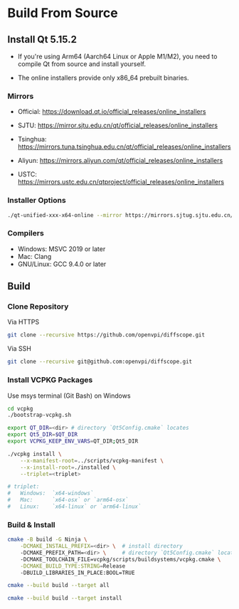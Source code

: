 # Build From Source

## Install Qt 5.15.2

+ If you're using Arm64 (Aarch64 Linux or Apple M1/M2), you need to compile Qt from source and install yourself.

+ The online installers provide only x86_64 prebuilt binaries.

### Mirrors

+ Official: https://download.qt.io/official_releases/online_installers

+ SJTU: https://mirror.sjtu.edu.cn/qt/official_releases/online_installers

+ Tsinghua: https://mirrors.tuna.tsinghua.edu.cn/qt/official_releases/online_installers

+ Aliyun: https://mirrors.aliyun.com/qt/official_releases/online_installers

+ USTC: https://mirrors.ustc.edu.cn/qtproject/official_releases/online_installers

### Installer Options

```sh
./qt-unified-xxx-x64-online --mirror https://mirrors.sjtug.sjtu.edu.cn/qt
```

### Compilers

+ Windows: MSVC 2019 or later
+ Mac: Clang
+ GNU/Linux: GCC 9.4.0 or later

## Build

### Clone Repository

Via HTTPS
```sh
git clone --recursive https://github.com/openvpi/diffscope.git
```

Via SSH
```sh
git clone --recursive git@github.com:openvpi/diffscope.git
```

### Install VCPKG Packages

Use msys terminal (Git Bash) on Windows

```sh
cd vcpkg
./bootstrap-vcpkg.sh

export QT_DIR=<dir> # directory `Qt5Config.cmake` locates
export Qt5_DIR=$QT_DIR
export VCPKG_KEEP_ENV_VARS=QT_DIR;Qt5_DIR

./vcpkg install \
    --x-manifest-root=../scripts/vcpkg-manifest \
    --x-install-root=./installed \
    --triplet=<triplet>

# triplet:
#   Windows:  `x64-windows` 
#   Mac:      `x64-osx` or `arm64-osx`
#   Linux:    `x64-linux` or `arm64-linux`
```

### Build & Install

```sh
cmake -B build -G Ninja \
    -DCMAKE_INSTALL_PREFIX=<dir> \  # install directory
    -DCMAKE_PREFIX_PATH=<dir> \     # directory `Qt5Config.cmake` locates
    -DCMAKE_TOOLCHAIN_FILE=vcpkg/scripts/buildsystems/vcpkg.cmake \
    -DCMAKE_BUILD_TYPE:STRING=Release
    -DBUILD_LIBRARIES_IN_PLACE:BOOL=TRUE

cmake --build build --target all

cmake --build build --target install
```